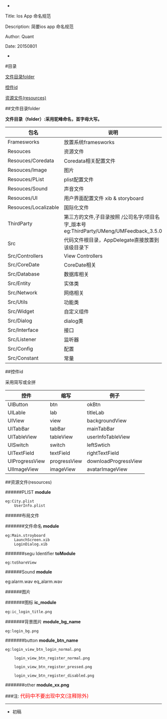 *

Title: Ios App 命名规范

Description: 简要ios app 命名规范

Author: Quant

Date: 20150801

*

#目录

[文件目录folder](#folder)

[控件id](#controlid)

[资源文件(resources)](#resources)

<div id="folder"></div>

##文件目录folder


**文件目录（folder）:采用驼峰命名，首字母大写。**


|包名							|说明		                                                           |
|-------------------------------|----------------------------------------------------------------------|
|Framesworks                    |放置系统framesworks|
|Resouces                       |资源文件|
|Resouces/Coredata              |Coredata相关配置文件|
|Resouces/Image                 |图片|
|Resouces/PList                 |plist配置文件|
|Resouces/Sound                 |声音文件|
|Resouces/UI                    |用户界面配置文件 xib & storyboard|
|Resouces/Localizable           |国际化文件|
|ThirdParty                     |第三方的文件,子目录按照 /公司名字/项目名字\_版本号 eg:ThirdParty/UMeng/UMFeedback\_3.5.0|
|Src                            |代码文件根目录，AppDelegate直接放置到该级目录下|
|Src/Controllers                |View Controllers|
|Src/CoreDate                   |CoreDate相关|
|Src/Database                   |数据库相关|
|Src/Entity                     |实体类|
|Src/Network                    |网络相关|
|Src/Utils                      |功能类|
|Src/Widget                     |自定义组件|
|Src/Dialog                     |dialog类|
|Src/Interface                  |接口|
|Src/Listener                   |监听器|
|Src/Config                     |配置|
|Src/Constant                   |常量|


<div id="controlid"></div>
##控件id

采用简写或全拼

|控件|缩写|例子|
|----|----|----|
|UIButton|btn|okBtn|
|UILable|lab|titleLab|
|UIView|view|backgroundView|
|UITabBar|tabBar|mainTabBar|
|UITableView|tableView|userInfoTableView|
|UISwitch|switch|leftSwtich|
|UITextField|textField|rightTextField|
|UIProgressView|progressView|downloadProgressView|
|UIImageView|imageView|avatarImageView|

<div id="resources"></div>
##资源文件(resources)

######PLIST
**module**

	eg:City.plist 
   		UserInfo.plist


######布局文件

#######文件命名
**module**

	eg:Main.stroyboard 
   		LaunchScreen.xib 
   		LoginDialog.xib

#######segu Identifier
**toModule**

	eg:toShareView

######Sound
**module**

eg:alarm.wav 
   eq_alarm.wav

######图片

#######图标
**ic_module**

	eg:ic_login_title.png
    
#######背景图片
**module_bg_name**

	eg:login_bg.png

#######button
**module_btn_name**

	eg:login_view_btn_login_normal.png

   		login_view_btn_register_normal.png
   
   		login_view_btn_register_pressed.png
   
   		login_view_btn_register_disabled.png
 
#######other
**module_xx.png**
   

###注:
<font size=3 color="#FF0000">代码中不要出现中文(注释除外)</font>
****



- 初稿









































